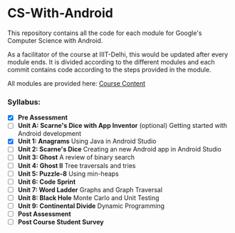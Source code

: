 # CS-With-Android
This repository contains all the code for each module for Google's Computer Science with Android. 

As a facilitator of the course at IIIT-Delhi, this would be updated after every module ends. It is divided according to the different modules and each commit contains code according to the steps provided in the module.

All modules are provided here: [Course Content](https://cswithandroid.withgoogle.com/content/course)

### Syllabus:

- [x] **Pre Assessment**
- [ ] **Unit A: Scarne's Dice with App Inventor** (optional) Getting started with Android development
- [x] **Unit 1: Anagrams** Using Java in Android Studio
- [ ] **Unit 2: Scarne's Dice** Creating an new Android app in Android Studio
- [ ] **Unit 3: Ghost** A review of binary search
- [ ] **Unit 4: Ghost II** Tree traversals and tries
- [ ] **Unit 5: Puzzle-8** Using min-heaps
- [ ] **Unit 6: Code Sprint**
- [ ] **Unit 7: Word Ladder** Graphs and Graph Traversal
- [ ] **Unit 8: Black Hole** Monte Carlo and Unit Testing
- [ ] **Unit 9: Continental Divide** Dynamic Programming
- [ ] **Post Assessment**
- [ ] **Post Course Student Survey**

